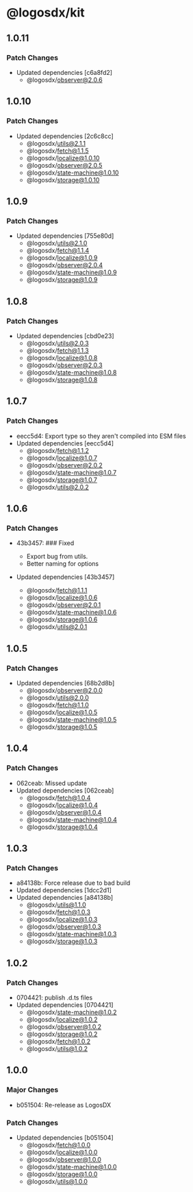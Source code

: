 # @logosdx/kit

## 1.0.11

### Patch Changes

- Updated dependencies [c6a8fd2]
  - @logosdx/observer@2.0.6

## 1.0.10

### Patch Changes

- Updated dependencies [2c6c8cc]
  - @logosdx/utils@2.1.1
  - @logosdx/fetch@1.1.5
  - @logosdx/localize@1.0.10
  - @logosdx/observer@2.0.5
  - @logosdx/state-machine@1.0.10
  - @logosdx/storage@1.0.10

## 1.0.9

### Patch Changes

- Updated dependencies [755e80d]
  - @logosdx/utils@2.1.0
  - @logosdx/fetch@1.1.4
  - @logosdx/localize@1.0.9
  - @logosdx/observer@2.0.4
  - @logosdx/state-machine@1.0.9
  - @logosdx/storage@1.0.9

## 1.0.8

### Patch Changes

- Updated dependencies [cbd0e23]
  - @logosdx/utils@2.0.3
  - @logosdx/fetch@1.1.3
  - @logosdx/localize@1.0.8
  - @logosdx/observer@2.0.3
  - @logosdx/state-machine@1.0.8
  - @logosdx/storage@1.0.8

## 1.0.7

### Patch Changes

- eecc5d4: Export type so they aren't compiled into ESM files
- Updated dependencies [eecc5d4]
  - @logosdx/fetch@1.1.2
  - @logosdx/localize@1.0.7
  - @logosdx/observer@2.0.2
  - @logosdx/state-machine@1.0.7
  - @logosdx/storage@1.0.7
  - @logosdx/utils@2.0.2

## 1.0.6

### Patch Changes

- 43b3457: ### Fixed

  - Export bug from utils.
  - Better naming for options

- Updated dependencies [43b3457]
  - @logosdx/fetch@1.1.1
  - @logosdx/localize@1.0.6
  - @logosdx/observer@2.0.1
  - @logosdx/state-machine@1.0.6
  - @logosdx/storage@1.0.6
  - @logosdx/utils@2.0.1

## 1.0.5

### Patch Changes

- Updated dependencies [68b2d8b]
  - @logosdx/observer@2.0.0
  - @logosdx/utils@2.0.0
  - @logosdx/fetch@1.1.0
  - @logosdx/localize@1.0.5
  - @logosdx/state-machine@1.0.5
  - @logosdx/storage@1.0.5

## 1.0.4

### Patch Changes

- 062ceab: Missed update
- Updated dependencies [062ceab]
  - @logosdx/fetch@1.0.4
  - @logosdx/localize@1.0.4
  - @logosdx/observer@1.0.4
  - @logosdx/state-machine@1.0.4
  - @logosdx/storage@1.0.4

## 1.0.3

### Patch Changes

- a84138b: Force release due to bad build
- Updated dependencies [1dcc2d1]
- Updated dependencies [a84138b]
  - @logosdx/utils@1.1.0
  - @logosdx/fetch@1.0.3
  - @logosdx/localize@1.0.3
  - @logosdx/observer@1.0.3
  - @logosdx/state-machine@1.0.3
  - @logosdx/storage@1.0.3

## 1.0.2

### Patch Changes

- 0704421: publish .d.ts files
- Updated dependencies [0704421]
  - @logosdx/state-machine@1.0.2
  - @logosdx/localize@1.0.2
  - @logosdx/observer@1.0.2
  - @logosdx/storage@1.0.2
  - @logosdx/fetch@1.0.2
  - @logosdx/utils@1.0.2

## 1.0.0

### Major Changes

- b051504: Re-release as LogosDX

### Patch Changes

- Updated dependencies [b051504]
  - @logosdx/fetch@1.0.0
  - @logosdx/localize@1.0.0
  - @logosdx/observer@1.0.0
  - @logosdx/state-machine@1.0.0
  - @logosdx/storage@1.0.0
  - @logosdx/utils@1.0.0
